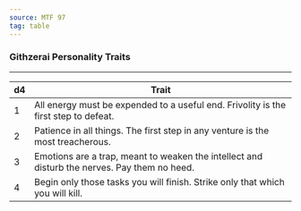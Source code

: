 ```yaml
---
source: MTF 97
tag: table
---
```


### Githzerai Personality Traits
---
|d4|Trait|
|----|------------|
|1|All energy must be expended to a useful end. Frivolity is the first step to defeat.|
|2|Patience in all things. The first step in any venture is the most treacherous.|
|3|Emotions are a trap, meant to weaken the intellect and disturb the nerves. Pay them no heed.|
|4|Begin only those tasks you will finish. Strike only that which you will kill.|
